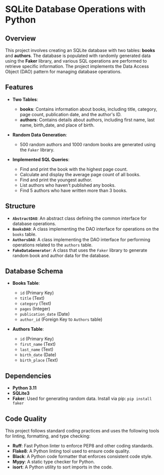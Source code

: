 # SQLite Database Operations with Python

## Overview

This project involves creating an SQLite database with two tables: **books** and **authors**. The database is populated with randomly generated data using the **Faker** library, and various SQL operations are performed to retrieve specific information. The project implements the Data Access Object (DAO) pattern for managing database operations.

## Features

- **Two Tables**:
  - **books**: Contains information about books, including title, category, page count, publication date, and the author's ID.
  - **authors**: Contains details about authors, including first name, last name, birth_date, and place of birth.
  
- **Random Data Generation**:
  - 500 random authors and 1000 random books are generated using the `Faker` library.
  
- **Implemented SQL Queries**:
  - Find and print the book with the highest page count.
  - Calculate and display the average page count of all books.
  - Find and print the youngest author.
  - List authors who haven't published any books.
  - Find 5 authors who have written more than 3 books.

## Structure

- **`AbstractDAO`**: An abstract class defining the common interface for database operations.
- **`BooksDAO`**: A class implementing the DAO interface for operations on the `books` table.
- **`AuthorsDAO`**: A class implementing the DAO interface for performing operations related to the `authors` table.
- **`FakeDataGenerator`**: A class that uses the `Faker` library to generate random book and author data for the database.

## Database Schema

- **Books Table**:
  - `id` (Primary Key)
  - `title` (Text)
  - `category` (Text)
  - `pages` (Integer)
  - `publication_date` (Date)
  - `author_id` (Foreign Key to `Authors` table)

- **Authors Table**:
  - `id` (Primary Key)
  - `first_name` (Text)
  - `last_name` (Text)
  - `birth_date` (Date)
  - `birth_place` (Text)


## Dependencies

- **Python 3.11**
- **SQLite3**
- **Faker**: Used for generating random data. Install via pip: `pip install faker`


## Code Quality

This project follows standard coding practices and uses the following tools for linting, formatting, and type checking:

- **Ruff**: Fast Python linter to enforce PEP8 and other coding standards.
- **Flake8**: A Python linting tool used to ensure code quality.
- **Black**: A Python code formatter that enforces consistent code style.
- **Mypy**: A static type checker for Python.
- **isort**: A Python utility to sort imports in the code.